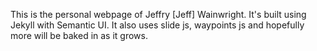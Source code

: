 This is the personal webpage of Jeffry [Jeff] Wainwright. 
It's built using Jekyll with Semantic UI. It also uses 
slide js, waypoints js and hopefully more will be baked in
as it grows.
